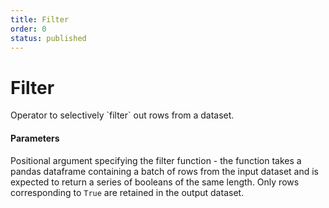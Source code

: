 ```yaml
---
title: Filter
order: 0
status: published
---
```


# Filter

<Divider>
<LeftSection>
Operator to selectively `filter` out rows from a dataset. 

#### Parameters


<Expandable title="func" type="Callable[pd.Dataframe, pd.Series[bool]]">

Positional argument specifying the filter function - the function takes a pandas
dataframe containing a batch of rows from the input dataset and is expected to 
return a series of booleans of the same length. Only rows corresponding to `True`
are retained in the output dataset.
</Expandable>

</LeftSection>

<RightSection>
<pre snippet="api-reference/operators_ref#filter"></pre>
</RightSection>

</Divider>

